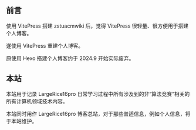 ## 前言

使用 VitePress 搭建 zstuacmwiki 后，觉得 VitePress 很轻量、很方便用于搭建个人博客。

遂使用 VitePress 重建个人博客。

原使用 Hexo 搭建个人博客约于 2024.9 开始实际废弃。

## 本站

本站用于记录 LargeRice16pro 日常学习过程中所有涉及到的非“算法竞赛”相关的所有计算机领域技术内容。

本站同时用作 LargeRice16pro 博客总站，对于那些普适信息，例如个人信息，将于本站维护。